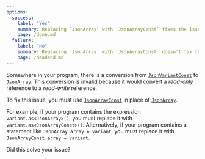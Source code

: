 ```yaml
---
options:
  success:
    label: "Yes"
    summary: Replacing `JsonArray` with `JsonArrayConst` fixes the issue
    page: /done.md
  failure:
    label: "No"
    summary: Replacing `JsonArray` with `JsonArrayConst` doesn't fix the issue
    page: /deadend.md
---
```


Somewhere in your program, there is a conversion from [`JsonVariantConst`](/v7/api/jsonvariantconst/) to [`JsonArray`](/v7/api/jsonarray/). This conversion is invalid because it would convert a *read-only* reference to a *read-write* reference.

To fix this issue, you must use [`JsonArrayConst`](/v7/api/jsonarrayconst/) in place of [`JsonArray`](/v7/api/jsonarray/).

For example, if your program contains the expression `variant.as<JsonArray>()`, you must replace it with `variant.as<JsonArrayConst>()`. Alternatively, if your program contains a statement like `JsonArray array = variant`, you must replace it with `JsonArrayConst array = variant`.

Did this solve your issue?
